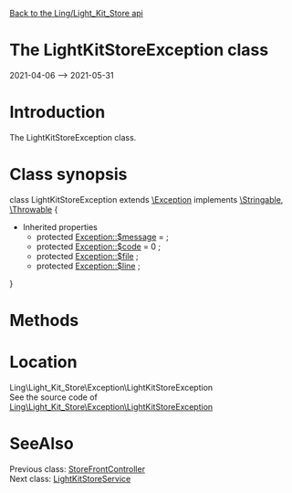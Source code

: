[Back to the Ling/Light_Kit_Store api](https://github.com/lingtalfi/Light_Kit_Store/blob/master/doc/api/Ling/Light_Kit_Store.md)



The LightKitStoreException class
================
2021-04-06 --> 2021-05-31






Introduction
============

The LightKitStoreException class.



Class synopsis
==============


class <span class="pl-k">LightKitStoreException</span> extends [\Exception](http://php.net/manual/en/class.exception.php) implements [\Stringable](https://wiki.php.net/rfc/stringable), [\Throwable](http://php.net/manual/en/class.throwable.php) {

- Inherited properties
    - protected  [Exception::$message](#property-message) =  ;
    - protected  [Exception::$code](#property-code) = 0 ;
    - protected  [Exception::$file](#property-file) ;
    - protected  [Exception::$line](#property-line) ;

}






Methods
==============






Location
=============
Ling\Light_Kit_Store\Exception\LightKitStoreException<br>
See the source code of [Ling\Light_Kit_Store\Exception\LightKitStoreException](https://github.com/lingtalfi/Light_Kit_Store/blob/master/Exception/LightKitStoreException.php)



SeeAlso
==============
Previous class: [StoreFrontController](https://github.com/lingtalfi/Light_Kit_Store/blob/master/doc/api/Ling/Light_Kit_Store/Controller/StoreFrontController.md)<br>Next class: [LightKitStoreService](https://github.com/lingtalfi/Light_Kit_Store/blob/master/doc/api/Ling/Light_Kit_Store/Service/LightKitStoreService.md)<br>
